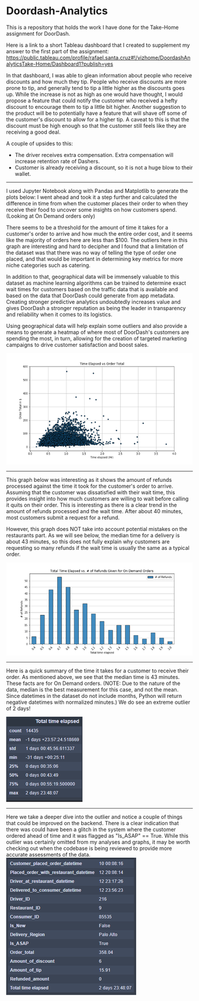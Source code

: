 # Doordash-Analytics

This is a repository that holds the work I have done for the Take-Home assignment for DoorDash.

Here is a link to a short Tableau dashboard that I created to supplement my answer to the first part of the assignment:
https://public.tableau.com/profile/rafael.santa.cruz#!/vizhome/DoordashAnalyticsTake-Home/Dashboard1?publish=yes

In that dashboard, I was able to glean information about people who receive discounts and how much they tip. People who receive discounts are more prone to tip, and generally tend to tip a little higher as the discounts goes up. While the increase is not as high as one would have thought, I would propose a feature that could notify the customer who received a hefty discount to encourage them to tip a little bit higher. 
Another suggestion to the product will be to potentially have a feature that will shave off some of the customer's discount to allow for a higher tip. A caveat to this is that the discount must be high enough so that the customer still feels like they are receiving a good deal. 

A couple of upsides to this:
* The driver receives extra compensation. Extra compensation will increase retention rate of Dashers.
* Customer is already receiving a discount, so it is not a huge blow to their wallet.

 ---------------------
 
 I used Jupyter Notebook along with Pandas and Matplotlib to generate the plots below:
 I went ahead and took it a step further and calculated the difference in time from when the customer places their order to when they receive their food to uncover some insights on how customers spend. (Looking at On Demand orders only)

There seems to be a threshold for the amount of time it takes for a customer's order to arrive and how much the entire order cost, and it seems like the majority of orders here are less than $100. The outliers here in this graph are interesting and hard to decipher and I found that a limitation of the dataset was that there was no way of telling the type of order one placed, and that would be important in determining key metrics for more niche categories such as catering. 

In addition to that, geographical data will be immensely valuable to this dataset as machine learning algorithms can be trained to determine exact wait times for customers based on the traffic data that is available and based on the data that DoorDash could generate from app metadata. 
Creating stronger predictive analytics undoubtedly increases value and gives DoorDash a stronger reputation as being the leader in transparency and reliability when it comes to its logistics.

Using geographical data will help explain some outliers and also provide a means to generate a heatmap of where most of DoorDash's customers are spending the most, in turn, allowing for the creation of targeted marketing campaigns to drive customer satisfaction and boost sales.
 
![time_elapsed_vs_order_total](images/time_elapsed_vs_order_total.png)

 ---------------------

This graph below was interesting as it shows the amount of refunds processed against the time it took for the customer's order to arrive.
Assuming that the customer was dissatisfied with their wait time, this provides insight into how much customers are willing to wait before calling it quits on their order. 
This is interesting as there is a clear trend in the amount of refunds processed and the wait time. After about 40 minutes, most customers submit a request for a refund.

However, this graph does NOT take into account potential mistakes on the restaurants part. As we will see below, the median time for a delivery is about 43 minutes, so this does not fully explain why customers are requesting so many refunds if the wait time is usually the same as a typical order.

![time_elapsed_vs_refunds](images/time_elapsed_vs_refunds.png)

 ---------------------
 
Here is a quick summary of the time it takes for a customer to receive their order. As mentioned above, we see that the median time is 43 minutes. These facts are for On Demand orders. 
(NOTE: Due to the nature of the data, median is the best measurement for this case, and not the mean. Since datetimes in the dataset do not include months, Python will return negative datetimes with normalized minutes.)
We do see an extreme outlier of 2 days!


![summary.PNG](images/summary.PNG)

 ---------------------
Here we take a deeper dive into the outlier and notice a couple of things that could be improved on the backend. 
There is a clear indication that there was could have been a glitch in the system where the customer ordered ahead of time and it was flagged as "Is_ASAP" == True.
While this outlier was certainly omitted from my analyses and graphs, it may be worth checking out when the codebase is being reviewed to provide more accurate assessments of the data. 
![outlier_1.PNG](images/outlier_1.PNG)
